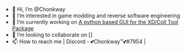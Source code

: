 - 👋 Hi, I’m @Chonkway
- 👀 I’m interested in game modding and reverse software engineering
- 🌱 I’m currently working on [A python based GUI for the XD/Coll Tool Package](https://github.com/Chonkway/XD-Colosseum-WGUI)
- 💞️ I’m looking to collaborate on []
- 📫 How to reach me | Discord - 💕Chonkway™💕#7954 |

<!---
Chonkway/Chonkway is a ✨ special ✨ repository because its `README.md` (this file) appears on your GitHub profile.
You can click the Preview link to take a look at your changes.
--->

